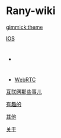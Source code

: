 <!--
  -- Name of your wiki
  -- Do NOT remove the leading `#` character.
  -->

# Rany-wiki


<!--
  -- Default theme
  -- (Read: http://dynalon.github.io/mdwiki/#!customizing.md#Theme_chooser)
  -->

[gimmick:theme](flatly)


<!--
  -- Navigation
  -- (Read: http://dynalon.github.io/mdwiki/#!quickstart.md#Adding_a_navigation)
  -->
<!--[IOS]()

  * # 
  * [WebRTC](pages/webrtc.md)
  


[互联网那些事儿](pages/download.md)
[有趣的事儿](pages/download.md)-->


[IOS]()

  * # 
  * [WebRTC](pages/ios/webrtc.md)


[互联网那些事儿](pages/互联网那些事儿/story.md)

[有趣的](pages/有趣的/Interesting.md)

[其他](pages/其他/others.md)

[关于](pages/关于/about.md)


<!--
  -- Change the Language
  -- Could be useful when there's more than one language wiki.
  -->

<!--
[Change the Language]()

  * [English (United States)](/en_US/)
  * [English (United Kingdom)](/en_GB/)
  * [Italian](/it/)
-->

<!--
  -- Let the user choose a theme
  -- (Read: http://dynalon.github.io/mdwiki/#!quickstart.md#Adding_a_navigation)
  -->


<!--[gimmick:themechooser](Choose theme)-->



